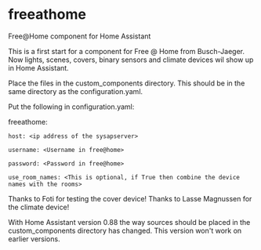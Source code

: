 # freeathome
Free@Home component for Home Assistant

This is a first start for a component for Free @ Home from Busch-Jaeger.
Now lights, scenes, covers, binary sensors and climate devices wil show up in Home Assistant. 

Place the files in the custom_components directory. This should be in the same directory as the configuration.yaml.

Put the following in configuration.yaml:

freeathome:

    host: <ip address of the sysapserver>

    username: <Username in free@home>
    
    password: <Password in free@home>
    
    use_room_names: <This is optional, if True then combine the device names with the rooms>
  
Thanks to Foti for testing the cover device!
Thanks to Lasse Magnussen for the climate device!

With Home Assistant version 0.88 the way sources should be placed in the custom_components directory has changed. 
This version won't work on earlier versions.
